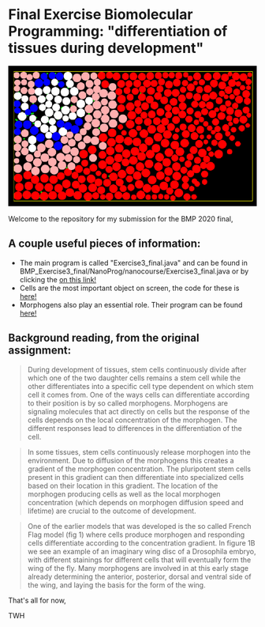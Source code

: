 # Final Exercise Biomolecular Programming: "differentiation of tissues during development"

![](DjLSUqy9xC.png)

Welcome to the repository for my submission for the BMP 2020 final,

## A couple useful pieces of information:

- The main program is called "Exercise3_final.java" and can be found in BMP_Exercise3_final/NanoProg/nanocourse/Exercise3_final.java or by clicking the [on this link!](/NanoProg/nanocourse/Exercise3_final.java)
- Cells are the most important object on screen, the code for these is [here!](/NanoProg/nanocourse/Cell.java)
- Morphogens also play an essential role. Their program can be found [here!](/NanoProg/nanocourse/Morphogen.java)

## Background reading, from the original assignment:

> During development of tissues, stem cells continuously divide after which one of the two daughter cells remains a stem cell while the other differentiates into a specific cell type dependent on which stem cell it comes from. One of the ways cells can differentiate according to their position is by so called morphogens. Morphogens are signaling molecules that act directly on cells but the response of the cells depends on the local concentration of the morphogen. The different responses lead to differences in the differentiation of the cell. 

> In some tissues, stem cells continuously release morphogen into the environment. Due to diffusion of the morphogens this creates a gradient of the morphogen concentration. The pluripotent stem cells present in this gradient can then differentiate into specialized cells based on their location in this gradient. The location of the morphogen producing cells as well as the local morphogen concentration (which depends on morphogen diffusion speed and lifetime) are crucial to the outcome of development.

> One of the earlier models that was developed is the so called French Flag model (fig 1) where cells produce morphogen and responding cells differentiate according to the concentration gradient. In figure 1B we see an example of an imaginary wing disc of a Drosophila embryo, with different stainings for different cells that will eventually form the wing of the fly. Many morphogens are involved in at this early stage already determining the anterior, posterior, dorsal and ventral side of the wing, and laying the basis for the form of the wing.





That's all for now,

TWH
